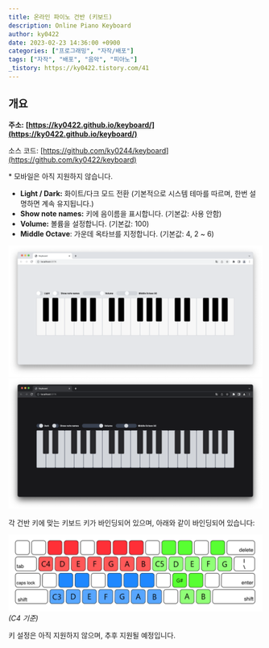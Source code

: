 ```yaml
---
title: 온라인 파이노 건반 (키보드)
description: Online Piano Keyboard
author: ky0422
date: 2023-02-23 14:36:00 +0900
categories: ["프로그래밍", "자작/배포"]
tags: ["자작", "배포", "음악", "피아노"]
_tistory: https://ky0422.tistory.com/41
---
```


## 개요

**주소:** **[https://ky0422.github.io/keyboard/](https://ky0422.github.io/keyboard/)**

소스 코드: [https://github.com/ky0244/keyboard](https://github.com/ky0422/keyboard)

\* 모바일은 아직 지원하지 않습니다.

-   **Light / Dark:** 화이트/다크 모드 전환 (기본적으로 시스템 테마를 따르며, 한번 설명하면 계속 유지됩니다.)
-   **Show note names:** 키에 음이름을 표시합니다. (기본값: 사용 안함)
-   **Volume:** 볼륨을 설정합니다. (기본값: 100)
-   **Middle Octave**: 가운데 옥타브를 지정합니다. (기본값: 4, 2 ~ 6)

![1](/assets/img/2023-02-23-keyboard/keyboard-white.png)
![2](/assets/img/2023-02-23-keyboard/keyboard-dark.png)

각 건반 키에 맞는 키보드 키가 바인딩되어 있으며, 아래와 같이 바인딩되어 있습니다:

![3](/assets/img/2023-02-23-keyboard/keyboard-binds.png)
_(C4 기준)_

키 설정은 아직 지원하지 않으며, 추후 지원될 예정입니다.
